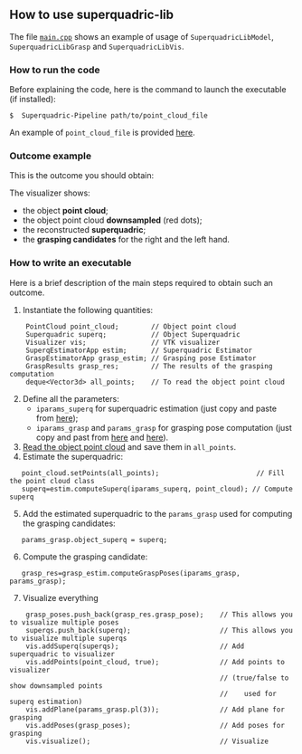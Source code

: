 ## How to use superquadric-lib
The file [`main.cpp`](https://github.com/robotology/superquadric-lib/blob/master/src/SuperquadricPipeline/main.cpp)
shows an example of usage of `SuperquadricLibModel`, `SuperquadricLibGrasp` and `SuperquadricLibVis`.

### How to run the code
Before explaining the code, here is the command  to launch the executable (if installed):
```
$  Superquadric-Pipeline path/to/point_cloud_file
```

An example of `point_cloud_file` is provided [here]().


### Outcome example
This is the  outcome you should obtain:


The visualizer shows:
- the object **point cloud**;
- the object point cloud **downsampled** (red dots);
- the reconstructed **superquadric**;
- the **grasping candidates** for the right and the left hand.

### How to write an executable
Here is a brief description of the main steps required to obtain such an outcome.

1. Instantiate the following quantities:
```
    PointCloud point_cloud;        // Object point cloud
    Superquadric superq;           // Object Superquadric
    Visualizer vis;                // VTK visualizer
    SuperqEstimatorApp estim;      // Superquadric Estimator
    GraspEstimatorApp grasp_estim; // Grasping pose Estimator
    GraspResults grasp_res;        // The results of the grasping computation
    deque<Vector3d> all_points;    // To read the object point cloud
```
2. Define all the parameters:
    -  `iparams_superq` for superquadric estimation
    (just copy and paste from [here](https://github.com/robotology/superquadric-lib/blob/master/src/SuperquadricPipeline/main.cpp#L52));
    -  `iparams_grasp` and `params_grasp` for grasping pose computation 
    (just copy and past from [here](https://github.com/robotology/superquadric-lib/blob/master/src/SuperquadricPipeline/main.cpp#L66) 
    and [here](https://github.com/robotology/superquadric-lib/blob/master/src/SuperquadricPipeline/main.cpp#L126)).
3. [Read the object point cloud](https://github.com/robotology/superquadric-lib/blob/master/src/SuperquadricPipeline/main.cpp#L79)
and save them in `all_points`.
4. Estimate the superquadric:
```
   point_cloud.setPoints(all_points);                        // Fill the point cloud class  
   superq=estim.computeSuperq(iparams_superq, point_cloud); // Compute superq
```
5. Add the estimated superquadric to the `params_grasp` used for computing the grasping candidates:
```
   params_grasp.object_superq = superq;
```
6. Compute the grasping candidate:
```
   grasp_res=grasp_estim.computeGraspPoses(iparams_grasp, params_grasp);
```
7. Visualize everything
```
    grasp_poses.push_back(grasp_res.grasp_pose);    // This allows you to visualize multiple poses
    superqs.push_back(superq);                      // This allows you to visualize multiple superqs
    vis.addSuperq(superqs);                         // Add superquadric to visualizer
    vis.addPoints(point_cloud, true);               // Add points to visualizer
                                                    // (true/false to show downsampled points
                                                    //    used for superq estimation)
    vis.addPlane(params_grasp.pl(3));               // Add plane for grasping
    vis.addPoses(grasp_poses);                      // Add poses for grasping
    vis.visualize();                                // Visualize
```
